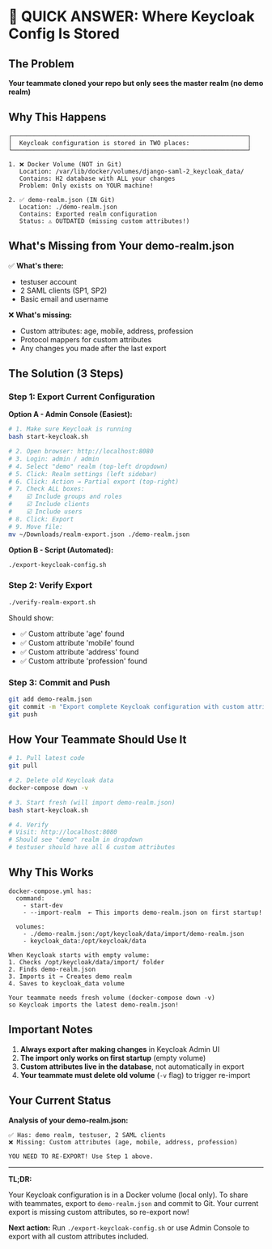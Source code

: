 # 🎯 QUICK ANSWER: Where Keycloak Config Is Stored

## The Problem

**Your teammate cloned your repo but only sees the master realm (no demo realm)**

## Why This Happens

```
┌─────────────────────────────────────────────────────────────────┐
│  Keycloak configuration is stored in TWO places:                │
└─────────────────────────────────────────────────────────────────┘

1. ❌ Docker Volume (NOT in Git)
   Location: /var/lib/docker/volumes/django-saml-2_keycloak_data/
   Contains: H2 database with ALL your changes
   Problem: Only exists on YOUR machine!

2. ✅ demo-realm.json (IN Git)
   Location: ./demo-realm.json
   Contains: Exported realm configuration
   Status: ⚠️ OUTDATED (missing custom attributes!)
```

## What's Missing from Your demo-realm.json

✅ **What's there:**
- testuser account
- 2 SAML clients (SP1, SP2)
- Basic email and username

❌ **What's missing:**
- Custom attributes: age, mobile, address, profession
- Protocol mappers for custom attributes
- Any changes you made after the last export

## The Solution (3 Steps)

### Step 1: Export Current Configuration

**Option A - Admin Console (Easiest):**

```bash
# 1. Make sure Keycloak is running
bash start-keycloak.sh

# 2. Open browser: http://localhost:8080
# 3. Login: admin / admin
# 4. Select "demo" realm (top-left dropdown)
# 5. Click: Realm settings (left sidebar)
# 6. Click: Action → Partial export (top-right)
# 7. Check ALL boxes:
#    ☑️ Include groups and roles
#    ☑️ Include clients
#    ☑️ Include users
# 8. Click: Export
# 9. Move file:
mv ~/Downloads/realm-export.json ./demo-realm.json
```

**Option B - Script (Automated):**

```bash
./export-keycloak-config.sh
```

### Step 2: Verify Export

```bash
./verify-realm-export.sh
```

Should show:
- ✅ Custom attribute 'age' found
- ✅ Custom attribute 'mobile' found
- ✅ Custom attribute 'address' found
- ✅ Custom attribute 'profession' found

### Step 3: Commit and Push

```bash
git add demo-realm.json
git commit -m "Export complete Keycloak configuration with custom attributes"
git push
```

## How Your Teammate Should Use It

```bash
# 1. Pull latest code
git pull

# 2. Delete old Keycloak data
docker-compose down -v

# 3. Start fresh (will import demo-realm.json)
bash start-keycloak.sh

# 4. Verify
# Visit: http://localhost:8080
# Should see "demo" realm in dropdown
# testuser should have all 6 custom attributes
```

## Why This Works

```
docker-compose.yml has:
  command:
    - start-dev
    - --import-realm  ← This imports demo-realm.json on first startup!
  
  volumes:
    - ./demo-realm.json:/opt/keycloak/data/import/demo-realm.json
    - keycloak_data:/opt/keycloak/data

When Keycloak starts with empty volume:
1. Checks /opt/keycloak/data/import/ folder
2. Finds demo-realm.json
3. Imports it → Creates demo realm
4. Saves to keycloak_data volume

Your teammate needs fresh volume (docker-compose down -v)
so Keycloak imports the latest demo-realm.json!
```

## Important Notes

1. **Always export after making changes** in Keycloak Admin UI
2. **The import only works on first startup** (empty volume)
3. **Custom attributes live in the database**, not automatically in export
4. **Your teammate must delete old volume** (`-v` flag) to trigger re-import

## Your Current Status

**Analysis of your demo-realm.json:**
```
✅ Has: demo realm, testuser, 2 SAML clients
❌ Missing: Custom attributes (age, mobile, address, profession)

YOU NEED TO RE-EXPORT! Use Step 1 above.
```

---

**TL;DR:** 

Your Keycloak configuration is in a Docker volume (local only). To share with teammates, export to `demo-realm.json` and commit to Git. Your current export is missing custom attributes, so re-export now!

**Next action:** Run `./export-keycloak-config.sh` or use Admin Console to export with all custom attributes included.
